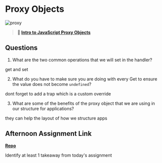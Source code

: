 # Proxy Objects

![proxy](https://bcw.blob.core.windows.net/public/img/journals/5120113092091727)

> **📖 [Intro to JavaScript Proxy Objects](https://codeworksacademy.com/fs-student-guide/resources/wk3/03-Proxies)**

## Questions

1. What are the two common operations that we will set in the handler?

get and set

2. What do you have to make sure you are doing with every Get to ensure the value does not become `undefined`?

dont forget to add a trap which is a custom override

3. What are some of the benefits of the proxy object that we are using in our structure for applications?

they can help the layout of how we structure apps

## Afternoon Assignment Link

**[Repo](https://github.com/owennwoodward/late-spring22-mvcGregslist)**

Identify at least 1 takeaway from today's assignment
